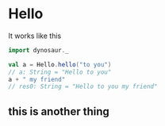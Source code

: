 # Hello

It works like this

```scala
import dynosaur._

val a = Hello.hello("to you")
// a: String = "Hello to you"
a + " my friend"
// res0: String = "Hello to you my friend"
```

## this is another thing
